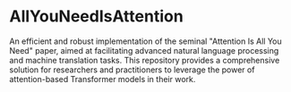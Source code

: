 # AllYouNeedIsAttention
An efficient and robust implementation of the seminal "Attention Is All You Need" paper, aimed at facilitating advanced natural language processing and machine translation tasks. This repository provides a comprehensive solution for researchers and practitioners to leverage the power of attention-based Transformer models in their work.
